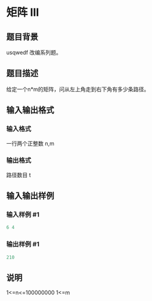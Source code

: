 # 矩阵 III

## 题目背景

usqwedf 改编系列题。

## 题目描述

给定一个n\*m的矩阵，问从左上角走到右下角有多少条路径。

## 输入输出格式

### 输入格式

一行两个正整数 n,m

### 输出格式

路径数目 t

## 输入输出样例

### 输入样例 #1

```cpp
6 4
```


### 输出样例 #1

```cpp
210
```


## 说明

1<=n<=100000000 1<=m

